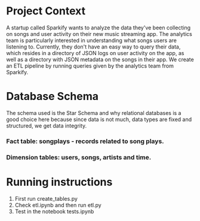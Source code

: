 # Project Context
A startup called Sparkify wants to analyze the data they've been collecting on songs and user activity on their new music streaming app. The analytics team is particularly interested in understanding what songs users are listening to. Currently, they don't have an easy way to query their data, which resides in a directory of JSON logs on user activity on the app, as well as a directory with JSON metadata on the songs in their app.
We create an ETL pipeline by running queries given by the analytics team from Sparkify.

# Database Schema
The schema used is the Star Schema and why relational databases is a good choice here because since data is not much, data types are fixed and structured, we get data integrity. 

### Fact table: songplays - records related to song plays.

### Dimension tables: users, songs, artists and time.

# Running instructions
1. First run create_tables.py
3. Check etl.ipynb and then run etl.py
4. Test in the notebook tests.ipynb
